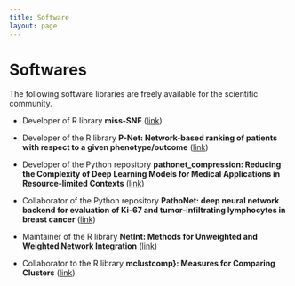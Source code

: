 ```yaml
---
title: Software
layout: page
---
```


# Softwares

The following software libraries are freely available for the scientific community.

- Developer of R library **miss-SNF** ([link](https://github.com/GliozzoJ/missSNF)).

- Developer of the R library **P-Net: Network-based ranking of patients with respect to a given phenotype/outcome** ([link](https://github.com/GliozzoJ/P-Net))

- Developer of the Python repository **pathonet\_compression: Reducing the Complexity of Deep Learning Models for Medical Applications in Resource-limited Contexts** ([link](https://github.com/GliozzoJ/pathonet_compression))

- Collaborator of the Python repository **PathoNet: deep neural network backend for evaluation of Ki-67 and tumor-infiltrating lymphocytes in breast cancer** ([link](https://github.com/SHIDCenter/PathoNet))

- Maintainer of the R library **NetInt: Methods for Unweighted and Weighted Network Integration** ([link](https://cran.r-project.org/web/packages/NetInt/index.html))

- Collaborator to the R library **mclustcomp}: Measures for Comparing Clusters** ([link](https://github.com/kisungyou/mclustcomp))

